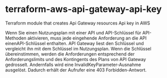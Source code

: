 # terraform-aws-api-gateway-api-key

Terraform module that creates Api Gateway resources Api key in AWS

Wenn Sie einen Nutzungsplan mit einer API und API-Schlüssel für API-Methoden aktivieren, muss jede eingehende Anforderung an die API einenAPI-Schlüssel enthalten. API Gateway liest den Schlüssel und vergleicht ihn mit dem Schlüssel im Nutzungsplan. Wenn die Schlüssel übereinstimmen, werden die Anforderungen entsprechend der Anforderungslimits und des Kontingents des Plans von API Gateway gedrosselt. Andernfalls wird eine InvalidKeyParameter-Ausnahme ausgelöst. Dadurch erhält der Aufrufer eine 403 Forbidden-Antwort.


